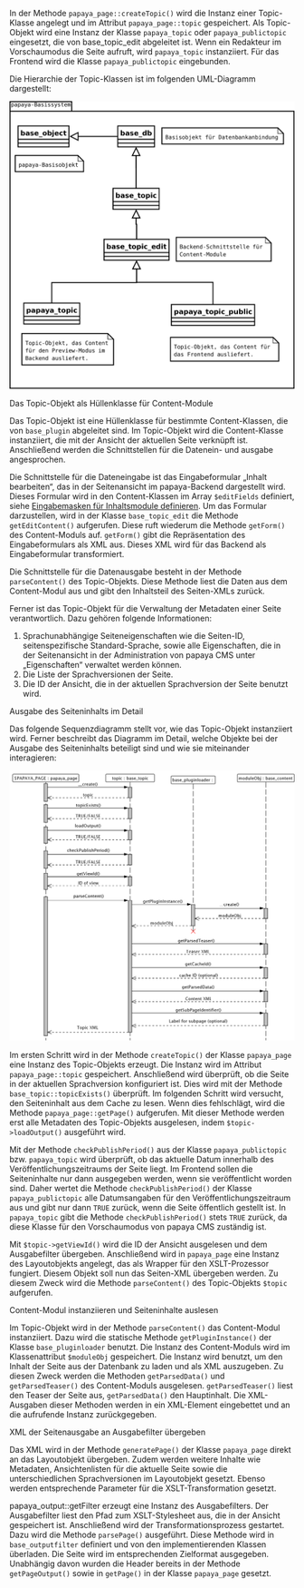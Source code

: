 
In der Methode `papaya_page::createTopic()` wird die Instanz einer Topic-Klasse angelegt und im Attribut `papaya_page::topic` gespeichert. Als Topic-Objekt wird eine Instanz der Klasse `papaya_topic` oder `papaya_publictopic` eingesetzt, die von base_topic_edit abgeleitet ist. Wenn ein Redakteur im Vorschaumodus die Seite aufruft, wird `papaya_topic` instanziiert. Für das Frontend wird die Klasse `papaya_publictopic` eingebunden.

Die Hierarchie der Topic-Klassen ist im folgenden UML-Diagramm dargestellt:

![File: Vererbungshierarchie von papaya_topic und papaya_topic_public](../images/KlassenBeimAufrufUMLDiagramm.png)

Das Topic-Objekt als Hüllenklasse für Content-Module

Das Topic-Objekt ist eine Hüllenklasse für bestimmte Content-Klassen, die von `base_plugin` abgeleitet sind. Im Topic-Objekt wird die Content-Klasse instanziiert, die mit der Ansicht der aktuellen Seite verknüpft ist. Anschließend werden die Schnittstellen für die Datenein- und ausgabe angesprochen.

Die Schnittstelle für die Dateneingabe ist das Eingabeformular „Inhalt bearbeiten“, das in der Seitenansicht im papaya-Backend dargestellt wird. Dieses Formular wird in den Content-Klassen im Array `$editFields` definiert, siehe [Eingabemasken für Inhaltsmodule definieren](Eingabemasken_für_Inhaltsmodule_definieren.md). Um das Formular darzustellen, wird in der Klasse `base_topic_edit` die Methode `getEditContent()` aufgerufen. Diese ruft wiederum die Methode `getForm()` des Content-Moduls auf. `getForm()` gibt die Repräsentation des Eingabeformulars als XML aus. Dieses XML wird für das Backend als Eingabeformular transformiert.

Die Schnittstelle für die Datenausgabe besteht in der Methode `parseContent()` des Topic-Objekts. Diese Methode liest die Daten aus dem Content-Modul aus und gibt den Inhaltsteil des Seiten-XMLs zurück.

Ferner ist das Topic-Objekt für die Verwaltung der Metadaten einer Seite verantwortlich. Dazu gehören folgende Informationen:

1.  Sprachunabhängige Seiteneigenschaften wie die Seiten-ID, seitenspezifische Standard-Sprache, sowie alle Eigenschaften, die in der Seitenansicht in der Administration von papaya CMS unter „Eigenschaften“ verwaltet werden können.
2.  Die Liste der Sprachversionen der Seite.
3.  Die ID der Ansicht, die in der aktuellen Sprachversion der Seite benutzt wird.

Ausgabe des Seiteninhalts im Detail

Das folgende Sequenzdiagramm stellt vor, wie das Topic-Objekt instanziiert wird. Ferner beschreibt das Diagramm im Detail, welche Objekte bei der Ausgabe des Seiteninhalts beteiligt sind und wie sie miteinander interagieren:

![File: Sequenzdiagramm](../images/UMLDiagramPapayaTopic.png)

Im ersten Schritt wird in der Methode `createTopic()` der Klasse `papaya_page` eine Instanz des Topic-Objekts erzeugt. Die Instanz wird im Attribut `papaya_page::topic` gespeichert. Anschließend wird überprüft, ob die Seite in der aktuellen Sprachversion konfiguriert ist. Dies wird mit der Methode `base_topic::topicExists()` überprüft. Im folgenden Schritt wird versucht, den Seiteninhalt aus dem Cache zu lesen. Wenn dies fehlschlägt, wird die Methode `papaya_page::getPage()` aufgerufen. Mit dieser Methode werden erst alle Metadaten des Topic-Objekts ausgelesen, indem `$topic->loadOutput()` ausgeführt wird.

Mit der Methode `checkPublishPeriod()` aus der Klasse `papaya_publictopic` bzw. `papaya_topic` wird überprüft, ob das aktuelle Datum innerhalb des Veröffentlichungszeitraums der Seite liegt. Im Frontend sollen die Seiteninhalte nur dann ausgegeben werden, wenn sie veröffentlicht worden sind. Daher wertet die Methode `checkPublishPeriod()` der Klasse `papaya_publictopic` alle Datumsangaben für den Veröffentlichungszeitraum aus und gibt nur dann `TRUE` zurück, wenn die Seite öffentlich gestellt ist. In `papaya_topic` gibt die Methode `checkPublishPeriod()` stets `TRUE` zurück, da diese Klasse für den Vorschaumodus von papaya CMS zuständig ist.

Mit `$topic->getViewId()` wird die ID der Ansicht ausgelesen und dem Ausgabefilter übergeben. Anschließend wird in `papaya_page` eine Instanz des Layoutobjekts angelegt, das als Wrapper für den XSLT-Prozessor fungiert. Diesem Objekt soll nun das Seiten-XML übergeben werden. Zu diesem Zweck wird die Methode `parseContent()` des Topic-Objekts `$topic` aufgerufen.

Content-Modul instanziieren und Seiteninhalte auslesen

Im Topic-Objekt wird in der Methode `parseContent()` das Content-Modul instanziiert. Dazu wird die statische Methode `getPluginInstance()` der Klasse `base_pluginloader` benutzt. Die Instanz des Content-Moduls wird im Klassenattribut `$moduleObj` gespeichert. Die Instanz wird benutzt, um den Inhalt der Seite aus der Datenbank zu laden und als XML auszugeben. Zu diesen Zweck werden die Methoden `getParsedData()` und `getParsedTeaser()` des Content-Moduls ausgelesen. `getParsedTeaser()` liest den Teaser der Seite aus, `getParsedData()` den Hauptinhalt. Die XML-Ausgaben dieser Methoden werden in ein XML-Element eingebettet und an die aufrufende Instanz zurückgegeben.

XML der Seitenausgabe an Ausgabefilter übergeben

Das XML wird in der Methode `generatePage()` der Klasse `papaya_page` direkt an das Layoutobjekt übergeben. Zudem werden weitere Inhalte wie Metadaten, Ansichtenlisten für die aktuelle Seite sowie die unterschiedlichen Sprachversionen im Layoutobjekt gesetzt. Ebenso werden entsprechende Parameter für die XSLT-Transformation gesetzt.

papaya_output::getFilter erzeugt eine Instanz des Ausgabefilters. Der Ausgabefilter liest den Pfad zum XSLT-Stylesheet aus, die in der Ansicht gespeichert ist. Anschließend wird der Transformationsprozess gestartet. Dazu wird die Methode `parsePage()` ausgeführt. Diese Methode wird in `base_outputfilter` definiert und von den implementierenden Klassen überladen. Die Seite wird im entsprechenden Zielformat ausgegeben. Unabhängig davon wurden die Header bereits in der Methode `getPageOutput()` sowie in `getPage()` in der Klasse `papaya_page` gesetzt.
